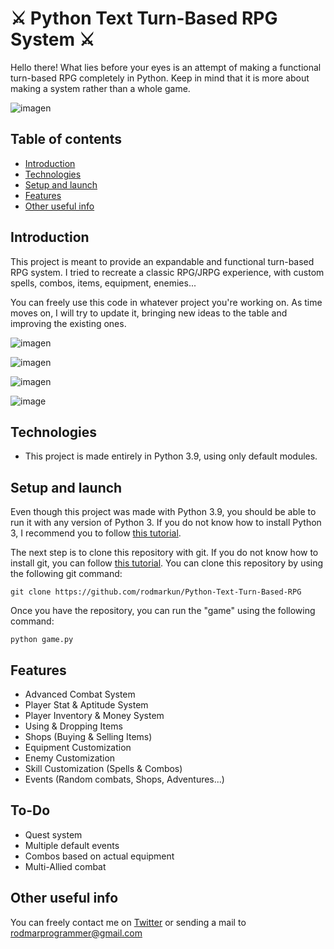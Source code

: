 # ⚔ Python Text Turn-Based RPG System ⚔
Hello there! What lies before your eyes is an attempt of making a functional turn-based RPG completely in Python. Keep in mind that it is more about making a system rather than a whole game. 

![imagen](https://user-images.githubusercontent.com/75074498/148849445-4228f194-a474-4691-92e0-70872a9e365b.png)

## Table of contents
- [Introduction](#introduction)
- [Technologies](#technologies)
- [Setup and launch](#setup-and-launch)
- [Features](#features)
- [Other useful info](#other-useful-info)

## Introduction
This project is meant to provide an expandable and functional turn-based RPG system. I tried to recreate a classic RPG/JRPG experience, with custom spells, combos, items, equipment, enemies...

You can freely use this code in whatever project you're working on. As time moves on, I will try to update it, bringing new ideas to the table and improving the existing ones.

![imagen](https://user-images.githubusercontent.com/75074498/148850327-a4f3170d-13a8-45f9-8c28-0f2159a141e4.png)

![imagen](https://user-images.githubusercontent.com/75074498/148849640-debf3abf-c367-4061-9ea2-9a42844807e1.png)

![imagen](https://user-images.githubusercontent.com/75074498/148849953-4dbf9b97-8de2-4c2e-9115-faf52518ac10.png)

![image](https://user-images.githubusercontent.com/75074498/150689319-bb36053e-ac22-4cf1-bb9d-b9aa9c76960b.png)


## Technologies
- This project is made entirely in Python 3.9, using only default modules.

## Setup and launch
Even though this project was made with Python 3.9, you should be able to run it with any version of Python 3. If you do not know how to install Python 3, I recommend you to follow [this tutorial](https://phoenixnap.com/kb/how-to-install-python-3-windows).

The next step is to clone this repository with git. If you do not know how to install git, you can follow [this tutorial](https://git-scm.com/book/en/v2/Getting-Started-Installing-Git). You can clone this repository by using the following git command:
```git
git clone https://github.com/rodmarkun/Python-Text-Turn-Based-RPG
```

Once you have the repository, you can run the "game" using the following command:
```shell
python game.py
```

## Features
- Advanced Combat System
- Player Stat & Aptitude System
- Player Inventory & Money System
- Using & Dropping Items
- Shops (Buying & Selling Items)
- Equipment Customization
- Enemy Customization
- Skill Customization (Spells & Combos)
- Events (Random combats, Shops, Adventures...)

## To-Do
- Quest system
- Multiple default events
- Combos based on actual equipment
- Multi-Allied combat

## Other useful info
You can freely contact me on [Twitter](https://twitter.com/rodmarkun) or sending a mail to rodmarprogrammer@gmail.com
